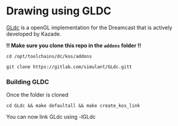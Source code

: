 # Drawing using GLDC

[GLdc](https://gitlab.com/simulant/GLdc) is a openGL implementation for the Dreamcast that is actively developed by Kazade.

**!! Make sure you clone this repo in the `addons` folder !!**

`cd /opt/toolchains/dc/kos/addons`

`git clone https://gitlab.com/simulant/GLdc.gitt`

### Building GLDC

Once the folder is cloned

`cd GLdc && make defaultall && make create_kos_link`

You can now link GLdc using -lGLdc
